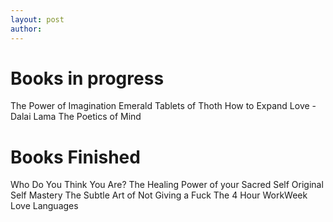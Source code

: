 ```yaml
---
layout: post
author:
---
```


# Books in progress

The Power of Imagination
Emerald Tablets of Thoth 
How to Expand Love - Dalai Lama
The Poetics of Mind

# Books Finished

Who Do You Think You Are? The Healing Power of your Sacred Self
Original Self
Mastery
The Subtle Art of Not Giving a Fuck
The 4 Hour WorkWeek
Love Languages
